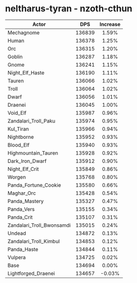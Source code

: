 # neltharus-tyran - nzoth-cthun
| Actor | DPS | Increase |
|---|:---:|:---:|
|Mechagnome|136839|1.59%|
|Human|136378|1.25%|
|Orc|136315|1.20%|
|Goblin|136287|1.18%|
|Gnome|136241|1.15%|
|Night_Elf_Haste|136190|1.11%|
|Tauren|136066|1.02%|
|Troll|136064|1.02%|
|Dwarf|136056|1.01%|
|Draenei|136045|1.00%|
|Void_Elf|135987|0.96%|
|Zandalari_Troll_Paku|135974|0.95%|
|Kul_Tiran|135966|0.94%|
|Nightborne|135952|0.93%|
|Blood_Elf|135940|0.93%|
|Highmountain_Tauren|135928|0.92%|
|Dark_Iron_Dwarf|135912|0.90%|
|Night_Elf_Crit|135849|0.86%|
|Worgen|135768|0.80%|
|Panda_Fortune_Cookie|135580|0.66%|
|Maghar_Orc|135428|0.54%|
|Panda_Mastery|135327|0.47%|
|Panda_Vers|135155|0.34%|
|Panda_Crit|135107|0.31%|
|Zandalari_Troll_Bwonsamdi|135015|0.24%|
|Undead|134872|0.13%|
|Zandalari_Troll_Kimbul|134853|0.12%|
|Panda_Haste|134844|0.11%|
|Vulpera|134725|0.02%|
|Base|134694|0.00%|
|Lightforged_Draenei|134657|-0.03%|
